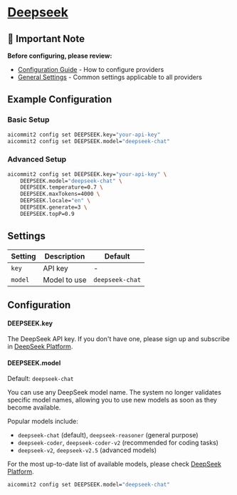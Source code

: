# <a href="https://www.deepseek.com/" target="_blank">Deepseek</a>

## 📌 Important Note

**Before configuring, please review:**

- [Configuration Guide](../../README.md#configuration) - How to configure providers
- [General Settings](../../README.md#general-settings) - Common settings applicable to all providers

## Example Configuration

### Basic Setup

```sh
aicommit2 config set DEEPSEEK.key="your-api-key"
aicommit2 config set DEEPSEEK.model="deepseek-chat"
```

### Advanced Setup

```sh
aicommit2 config set DEEPSEEK.key="your-api-key" \
    DEEPSEEK.model="deepseek-chat" \
    DEEPSEEK.temperature=0.7 \
    DEEPSEEK.maxTokens=4000 \
    DEEPSEEK.locale="en" \
    DEEPSEEK.generate=3 \
    DEEPSEEK.topP=0.9
```

## Settings

| Setting | Description  | Default         |
| ------- | ------------ | --------------- |
| `key`   | API key      | -               |
| `model` | Model to use | `deepseek-chat` |

## Configuration

#### DEEPSEEK.key

The DeepSeek API key. If you don't have one, please sign up and subscribe in [DeepSeek Platform](https://platform.deepseek.com/).

#### DEEPSEEK.model

Default: `deepseek-chat`

You can use any DeepSeek model name. The system no longer validates specific model names, allowing you to use new models as soon as they become available.

Popular models include:
- `deepseek-chat` (default), `deepseek-reasoner` (general purpose)
- `deepseek-coder`, `deepseek-coder-v2` (recommended for coding tasks)
- `deepseek-v2`, `deepseek-v2.5` (advanced models)

For the most up-to-date list of available models, please check [DeepSeek Platform](https://platform.deepseek.com/).

```sh
aicommit2 config set DEEPSEEK.model="deepseek-chat"
```
